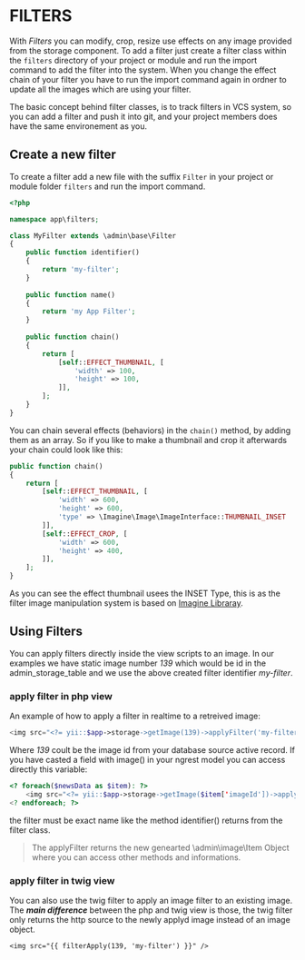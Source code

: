 FILTERS
=======

With *Filters* you can modify, crop, resize use effects on any image provided from the storage component. To add a filter just create a filter class within the `filters` directory of your project or module and run the import command to add the filter into the system. When you change the effect chain of your filter you have to run the import command again in ordner to update all the images which are using your filter.

The basic concept behind filter classes, is to track filters in VCS system, so you can add a filter and push it into git, and your project members does have the same environement as you.

Create a new filter
-----------------

To create a filter add a new file with the suffix `Filter` in your project or module folder `filters` and run the import command.

```php
<?php

namespace app\filters;

class MyFilter extends \admin\base\Filter
{    
    public function identifier()
    {
        return 'my-filter';
    }
    
    public function name()
    {
        return 'my App Filter';
    }
    
    public function chain()
    {
        return [
            [self::EFFECT_THUMBNAIL, [
                'width' => 100,
                'height' => 100,
            ]],
        ];
    }
}
```

You can chain several effects (behaviors) in the `chain()` method, by adding them as an array. So if you like to make a thumbnail and crop it afterwards your chain could look like this:

```php
public function chain()
{
    return [
        [self::EFFECT_THUMBNAIL, [
            'width' => 600,
            'height' => 600,
            'type' => \Imagine\Image\ImageInterface::THUMBNAIL_INSET
        ]],
        [self::EFFECT_CROP, [
            'width' => 600,
            'height' => 400,
        ]],
    ];
}
```

As you  can see the effect thumbnail usees the INSET Type, this is as the filter image manipulation system is based on [Imagine Libraray](http://imagine.readthedocs.org).

Using Filters
-------------

You can apply filters directly inside the view scripts to an image. In our examples we have static image number *139* which would be id in the admin_storage_table and we use the above created filter identifier *my-filter*.

### apply filter in php view

An example of how to apply a filter in realtime to a retreived image:

```php
<img src="<?= yii::$app->storage->getImage(139)->applyFilter('my-filter')->source; ?>" border="0" />
```

Where *139* coult be the image id from your database source active record. If you have casted a field with image() in your ngrest model you can access directly this variable:

```php
<? foreach($newsData as $item): ?>
    <img src="<?= yii::$app->storage->getImage($item['imageId'])->applyFilter('my-filter')->source; ?>" border="0" />
<? endforeach; ?>
```

the filter must be exact name like the method identifier() returns from the filter class.

> The applyFilter returns the new genearted \admin\image\Item Object where you can access other methods and informations.


### apply filter in twig view

You can also use the twig filter to apply an image filter to an existing image. The ***main difference*** between the php and twig view is those, the twig filter only returns the http source to the newly applyd image instead of an image object.

```
<img src="{{ filterApply(139, 'my-filter') }}" />
```